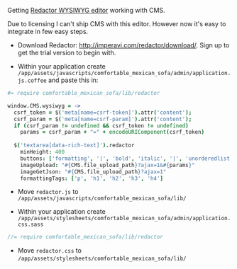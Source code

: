 Getting [Redactor WYSIWYG editor](http://imperavi.com/redactor/) working with CMS.

Due to licensing I can't ship CMS with this editor. However now it's easy to integrate in few easy steps.

* Download Redactor: http://imperavi.com/redactor/download/. Sign up to get the trial version to begin with.

* Within your application create `/app/assets/javascripts/comfortable_mexican_sofa/admin/application.js.coffee` and paste this in:

```coffeescript
#= require comfortable_mexican_sofa/lib/redactor

window.CMS.wysiwyg = ->
  csrf_token = $('meta[name=csrf-token]').attr('content');
  csrf_param = $('meta[name=csrf-param]').attr('content');
  if (csrf_param != undefined && csrf_token != undefined)
    params = csrf_param + "=" + encodeURIComponent(csrf_token)
  
  $('textarea[data-rich-text]').redactor
    minHeight: 400
    buttons: ['formatting', '|', 'bold', 'italic', '|', 'unorderedlist', 'orderedlist', '|', 'image', 'link']
    imageUpload: "#{CMS.file_upload_path}?ajax=1&#{params}"
    imageGetJson: "#{CMS.file_upload_path}?ajax=1"
    formattingTags: ['p', 'h1', 'h2', 'h3', 'h4']
```

* Move `redactor.js` to `/app/assets/javascripts/comfortable_mexican_sofa/lib/`

* Within your application create `/app/assets/stylesheets/comfortable_mexican_sofa/admin/application.css.sass`
```sass
//= require comfortable_mexican_sofa/lib/redactor
```

* Move `redactor.css` to `/app/assets/stylesheets/comfortable_mexican_sofa/lib/`

